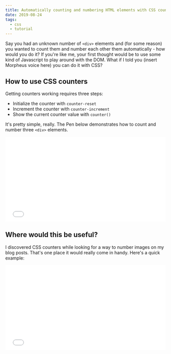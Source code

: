 ```yaml
---
title: Automatically counting and numbering HTML elements with CSS counters
date: 2019-08-24
tags:
  - css
  - tutorial
---
```


Say you had an unknown number of `<div>` elements and (for some reason) you wanted to count them and number each other them automatically - how would you do it? If you're like me, your first thought would be to use some kind of Javascript to play around with the DOM. What if I told you (insert Morpheus voice here) you can do it with CSS?

<!--more-->

## How to use CSS counters

Getting counters working requires three steps:

- Initialize the counter with `counter-reset`
- Increment the counter with `counter-increment`
- Show the current counter value with `counter()`

It's pretty simple, really. The Pen below demonstrates how to count and number three `<div>` elements.

<iframe height="265" style="width: 100%;" scrolling="no" title="Css counter demo" src="//codepen.io/wang0nya/embed/voRyaJ/?height=265&theme-id=dark&default-tab=css,result" frameborder="no" allowtransparency="true" allowfullscreen="true">
  See the Pen <a href='https://codepen.io/wang0nya/pen/voRyaJ/'>Css counter demo</a> by Kelvin Wangonya
  (<a href='https://codepen.io/wang0nya'>@wang0nya</a>) on <a href='https://codepen.io'>CodePen</a>.
</iframe>

## Where would this be useful?

I discovered CSS counters while looking for a way to number images on my blog posts. That's one place it would really come in handy. Here's a quick example:

<iframe height="265" style="width: 100%;" scrolling="no" title="Css counter figcaptions demo" src="//codepen.io/wang0nya/embed/LwdxZz/?height=265&theme-id=dark&default-tab=html,result" frameborder="no" allowtransparency="true" allowfullscreen="true">
  See the Pen <a href='https://codepen.io/wang0nya/pen/LwdxZz/'>Css counter figcaptions demo</a> by Kelvin Wangonya
  (<a href='https://codepen.io/wang0nya'>@wang0nya</a>) on <a href='https://codepen.io'>CodePen</a>.
</iframe>
